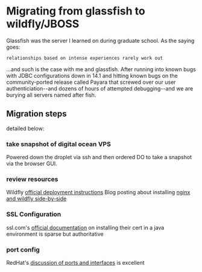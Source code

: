 # Migrating from glassfish to wildfly/JBOSS
Glassfish was the server I learned on during graduate school. As the saying goes:

	relationships based on intense experiences rarely work out

...and such is the case with me and glassfish. After running into known bugs with JDBC configurations down in 14.1 and hitting known bugs on the community-ported release called Payara that screwed over our user authenticiation--and dozens of hours of attempted debugging--and we are burying all servers named after fish.


## Migration steps

detailed below:

### take snapshot of digital ocean VPS
Powered down the droplet via ssh and then ordered DO to take a snapshot via the browser GUI.

### review resources
Wildfly [official deployment instructions][1]
Blog posting about installing [nginx and wildfly side-by-side][2]

[1]: http://docs.wildfly.org/14/Admin_Guide.html#application-deployment "official documentation"
[2]: https://www.rosehosting.com/blog/install-wildfly-with-nginx-as-a-reverse-proxy-on-ubuntu-16-04/ "Simple install tutorial"

### SSL Configuration
ssl.com's [official documentation][3] on installing their cert in a java environment is sparse but authoritative


[3]: https://www.ssl.com/how-to/install-ssl-java-web-server/

### port config
RedHat's [discussion of ports and interfaces][4] is excellent

[4]: https://access.redhat.com/documentation/en-us/red_hat_jboss_enterprise_application_platform/7.1/html/configuration_guide/network_and_port_configuration
